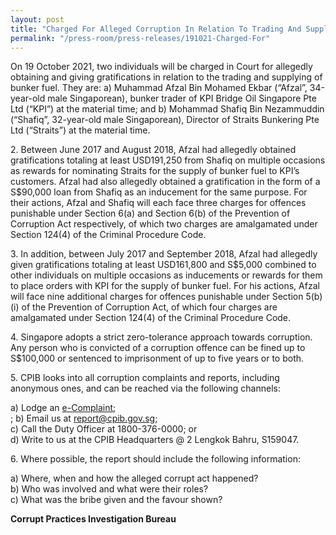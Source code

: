 ```yaml
---
layout: post
title: "Charged For Alleged Corruption In Relation To Trading And Supplying Of Bunker Fuel"
permalink: "/press-room/press-releases/191021-Charged-For"
---
```

On 19 October 2021, two individuals will be charged in Court for allegedly obtaining and giving gratifications in relation to the trading and supplying of bunker fuel. They are:
a) Muhammad Afzal Bin Mohamed Ekbar (“Afzal”, 34-year-old male Singaporean), bunker trader of KPI Bridge Oil Singapore Pte Ltd (“KPI”) at the material time; and
b) Mohammad Shafiq Bin Nezammuddin (“Shafiq”, 32-year-old male Singaporean), Director of Straits Bunkering Pte Ltd (“Straits”) at the material time.

2\. Between June 2017 and August 2018, Afzal had allegedly obtained gratifications totaling at least USD191,250 from Shafiq on multiple occasions as rewards for nominating Straits for the supply of bunker fuel to KPI’s customers. Afzal had also allegedly obtained a gratification in the form of a S$90,000 loan from Shafiq as an inducement for the same purpose. For their actions, Afzal and Shafiq will each face three charges for offences punishable under Section 6(a) and Section 6(b) of the Prevention of Corruption Act respectively, of which two charges are amalgamated under Section 124(4) of the Criminal Procedure Code.

3\. In addition, between July 2017 and September 2018, Afzal had allegedly given gratifications totaling at least USD161,800 and S$5,000 combined to other individuals on multiple occasions as inducements or rewards for them to place orders with KPI for the supply of bunker fuel. For his actions, Afzal will face nine additional charges for offences punishable under Section 5(b)(i) of the Prevention of Corruption Act, of which four charges are amalgamated under Section 124(4) of the Criminal Procedure Code.

4\. Singapore adopts a strict zero-tolerance approach towards corruption. Any person who is convicted of a corruption offence can be fined up to S$100,000 or sentenced to imprisonment of up to five years or to both.

5\. CPIB looks into all corruption complaints and reports, including anonymous ones, and can be reached via the following channels:

a) Lodge an [e-Complaint](/e-services/e-complaint-for-corrupt-conduct);<br>;
b) Email us at <a class="spamspan" href="mailto:report@cpib.gov.sg">report@cpib.gov.sg</a>;<br />
c) Call the Duty Officer at 1800-376-0000; or<br />
d) Write to us at the CPIB Headquarters @ 2 Lengkok Bahru, S159047.

6\.        Where possible, the report should include the following information:

a) Where, when and how the alleged corrupt act happened?<br />
b) Who was involved and what were their roles?<br />
c) What was the bribe given and the favour shown?

**Corrupt Practices Investigation Bureau**
